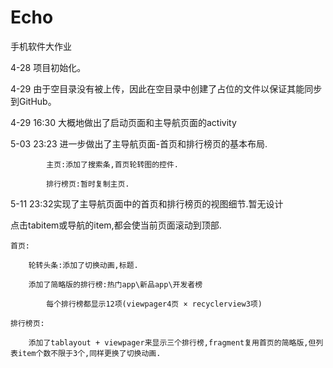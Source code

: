 # Echo
手机软件大作业

4-28  项目初始化。

4-29  由于空目录没有被上传，因此在空目录中创建了占位的文件以保证其能同步到GitHub。

4-29 16:30  大概地做出了启动页面和主导航页面的activity

5-03 23:23  进一步做出了主导航页面-首页和排行榜页的基本布局.

            主页:添加了搜索条,首页轮转图的控件.

            排行榜页:暂时复制主页.

5-11 23:32实现了主导航页面中的首页和排行榜页的视图细节.暂无设计

点击tabitem或导航的item,都会使当前页面滚动到顶部.

    首页:
    
        轮转头条:添加了切换动画,标题.
        
        添加了简略版的排行榜:热门app\新品app\开发者榜
        
            每个排行榜都显示12项(viewpager4页 × recyclerview3项)
            
    排行榜页:
    
        添加了tablayout + viewpager来显示三个排行榜,fragment复用首页的简略版,但列表item个数不限于3个,同样更换了切换动画.
